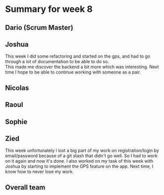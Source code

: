 # Summary for week 8

## Dario (Scrum Master)


## Joshua
This week I did some refactoring and started on the gps, and had to go through a lot of documentation to be able to do so.  
This made me discover the backend a bit more which was interesting.
Next time I hope to be able to continue working with someone as a pair.

## Nicolas


## Raoul


## Sophie


## Zied

This week unfortunately I lost a big part of my work on registration/login by email/password because of a git stash that didn't go well. So I had to work on it again and now it's done. I also worked on my task of this week with Joshua by starting to implement the GPS feature on the app.
Next time, I know how to never lose my work.

## Overall team
